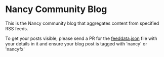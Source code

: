 Nancy Community Blog
=========

This is the Nancy community blog that aggregates content from specified RSS feeds.

To get your posts visible, please send a PR for the [feeddata.json](https://github.com/NancyFx/Nancy.Blog/blob/master/src/Nancy.Blog/feeddata.json) file with your details in it and ensure your blog post is tagged with 'nancy' or 'nancyfx'
